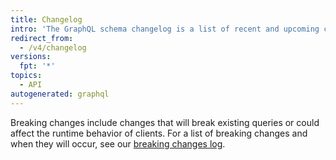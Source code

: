 ```yaml
---
title: Changelog
intro: 'The GraphQL schema changelog is a list of recent and upcoming changes to our GraphQL API schema. It includes backwards-compatible changes, schema previews, and upcoming breaking changes.'
redirect_from:
  - /v4/changelog
versions:
  fpt: '*'
topics:
  - API
autogenerated: graphql
---
```


Breaking changes include changes that will break existing queries or could affect the runtime behavior of clients. For a list of breaking changes and when they will occur, see our [breaking changes log](/graphql/overview/breaking-changes).


<!-- Content after this section is automatically generated -->